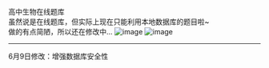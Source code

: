高中生物在线题库</br>
虽然说是在线题库，但实际上现在只能利用本地数据库的题目啦~</br>
做的有点简陋，所以还在修改中...
![image](https://user-images.githubusercontent.com/65449543/120935028-724f6f00-c733-11eb-8be1-39e816dd9d87.png)
![image](https://user-images.githubusercontent.com/65449543/120935065-990da580-c733-11eb-8eaf-4a959334af2f.png)
<hr>
6月9日修改：增强数据库安全性
